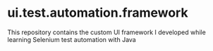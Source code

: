 # ui.test.automation.framework
This repository contains the custom UI framework I developed while learning Selenium test automation with Java
